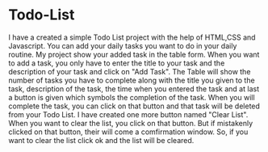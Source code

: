 # Todo-List
I have a created a  simple Todo List project with the help of HTML,CSS and Javascript. You can add your daily tasks you want to do in your daily routine. My project show your added task in the table form. When you want to add a task, you only have to enter the title  to your task and the description of your task and click on "Add Task". The Table will show the number of tasks you have to complete along with the title you given to the  task, description of the task, the time when you entered the task and at last a button is given which symbols the completion of the task. When you will complete the task, you can click on that button and that task will be deleted from your Todo List. I have created one more button named "Clear List". When you want to clear the list, you click on that button. But if mistakenly clicked on that button, their will come a comfirmation window. So, if you want to clear the list click ok and the list will be cleared.  

